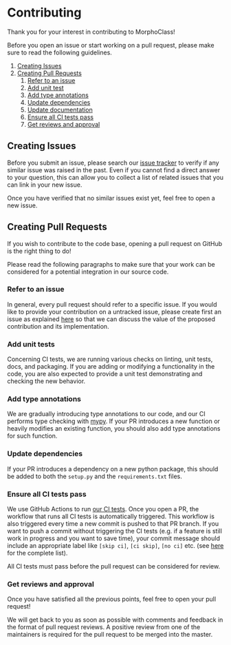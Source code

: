 # Contributing
Thank you for your interest in contributing to MorphoClass!

Before you open an issue or start working on a pull request, please make sure
to read the following guidelines.

1. [Creating Issues](#CreatingIssues)
1.  [Creating Pull Requests](#CreatingPR)
    1. [Refer to an issue](#Ptai)
    1. [Add unit test](#Aui)
    1. [Add type annotations](#Ata)
    1. [Update dependencies](#Udep)
    1. [Update documentation](#Udoc)
    1. [Ensure all CI tests pass](#Ttc)
    1. [Get reviews and approval](#Ac)


## <a name="CreatingIssues"></a> Creating Issues
Before you submit an issue, please search our [issue
tracker](https://github.com/BlueBrain/morphoclass/issues) to verify if any
similar issue was raised in the past. Even if you cannot find a direct answer
to your question, this can allow you to collect a list of related issues that
you can link in your new issue.

Once you have verified that no similar issues exist yet, feel free to open a
new issue. 


## <a name="CreatingPR"></a> Creating Pull Requests
If you wish to contribute to the code base, opening a pull request on GitHub is
the right thing to do!
 
Please read the following paragraphs to make sure that your work can be
considered for a potential integration in our source code. 

### <a name="Ptai"></a> Refer to an issue
In general, every pull request should refer to a specific issue. If you would
like to provide your contribution on a untracked issue, please create first an
issue as explained [here](#CreatingIssues) so that we can discuss the value of
the proposed contribution and its implementation.

### <a name="Aui"></a> Add unit tests
Concerning CI tests, we are running various checks on linting, unit tests,
docs, and packaging. If you are adding or modifying a functionality in the
code, you are also expected to provide a unit test demonstrating and checking
the new behavior. 

### <a name="Ata"></a> Add type annotations
We are gradually introducing type annotations to our code, and our CI performs
type checking with [mypy](https://mypy.readthedocs.io/en/stable/index.html). If
your PR introduces a new function or heavily modifies an existing function, you
should also add type annotations for such function.   

### <a name="Udep"></a> Update dependencies
If your PR introduces a dependency on a new python package, this should be
added to both the `setup.py` and the `requirements.txt` files.

### <a name="Ttc"></a> Ensure all CI tests pass
We use GitHub Actions to run [our CI
tests](https://github.com/BlueBrain/morphoclass/actions?query=workflow%3A%22ci+testing%22).
Once you open a PR, the workflow that runs all CI tests is automatically
triggered. This workflow is also triggered every time a new commit is pushed to
that PR branch. If you want to push a commit without triggering the CI tests
(e.g. if a feature is still work in progress and you want to save time), your
commit message should include an appropriate label like `[skip ci]`, `[ci
skip]`, `[no ci]` etc. (see
[here](https://github.blog/changelog/2021-02-08-github-actions-skip-pull-request-and-push-workflows-with-skip-ci/)
for the complete list).

All CI tests must pass before the pull request can be considered for review.

### <a name="Ac"></a> Get reviews and approval
Once you have satisfied all the previous points, feel free to open your pull
request!

We will get back to you as soon as possible with comments and feedback in the
format of pull request reviews. A positive review from one of the maintainers
is required for the pull request to be merged into the master.


[ml-team-email]: mailto:bbp-ou-machinelearning@groupes.epfl.ch
[github]: https://github.com/BlueBrain/morphoclass

